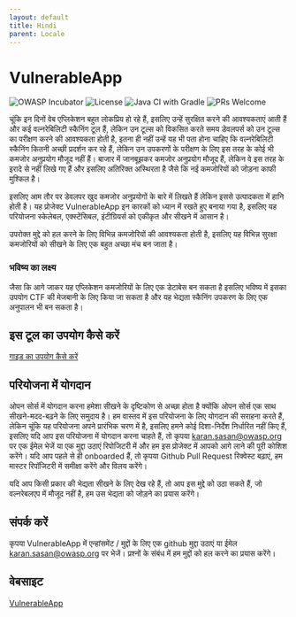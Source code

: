 ```yaml
---
layout: default
title: Hindi
parent: Locale
---
```

# VulnerableApp

![OWASP Incubator](https://img.shields.io/badge/owasp-incubator-blue.svg) [](https://opensource.org/licenses/Apache-2.0)![License](https://img.shields.io/badge/License-Apache%202.0-blue.svg) ![Java CI with Gradle](https://github.com/SasanLabs/VulnerableApp/workflows/Java%20CI%20with%20Gradle/badge.svg) [](http://makeapullrequest.com)![PRs Welcome](https://img.shields.io/badge/PRs-welcome-brightgreen.svg?style=flat-square)

चूंकि इन दिनों वेब एप्लिकेशन बहुत लोकप्रिय हो रहे हैं, इसलिए उन्हें सुरक्षित करने की आवश्यकताएं आती हैं और कई वल्नरेबिलिटी स्कैनिंग टूल हैं, लेकिन उन टूल्स को विकसित करते समय डेवलपर्स को उन टूल्स का परीक्षण करने की आवश्यकता होती है, इतना ही नहीं उन्हें यह भी पता होना चाहिए कि वल्नरेबिलिटी स्कैनिंग कितनी अच्छी प्रदर्शन कर रहे हैं, लेकिन उन उपकरणों के परीक्षण के लिए इस तरह के कोई भी कमजोर अनुप्रयोग मौजूद नहीं हैं। बाजार में जानबूझकर कमजोर अनुप्रयोग मौजूद हैं, लेकिन वे इस तरह के इरादे से नहीं लिखे गए हैं और इसलिए अतिरिक्त अस्थिरता है जैसे कि नई कमजोरियों को जोड़ना काफी मुश्किल है।

इसलिए आम तौर पर डेवलपर खुद कमजोर अनुप्रयोगों के बारे में लिखते हैं लेकिन इससे उत्पादकता में हानि होती है। यह प्रोजेक्ट VulnerableApp इन कारकों को ध्यान में रखते हुए बनाया गया है, इसलिए यह परियोजना स्केलेबल, एक्स्टेंसिबल, इंटीग्रियर्स को एकीकृत और सीखने में आसान है।

उपरोक्त मुद्दे को हल करने के लिए विभिन्न कमजोरियों की आवश्यकता होती है, इसलिए यह विभिन्न सुरक्षा कमजोरियों को सीखने के लिए एक बहुत अच्छा मंच बन जाता है।

### भविष्य का लक्ष्य

जैसा कि आगे जाकर यह एप्लिकेशन कमजोरियों के लिए एक डेटाबेस बन सकता है इसलिए भविष्य में इसका उपयोग CTF की मेजबानी के लिए किया जा सकता है और यह भेद्यता स्कैनिंग उपकरण के लिए एक अनुपालन भी बन सकता है।

## इस टूल का उपयोग कैसे करें

[गाइड का उपयोग कैसे करें](https://github.com/SasanLabs/VulnerableApp/blob/master/HOW-TO-USE.md)

## परियोजना में योगदान

ओपन सोर्स में योगदान करना हमेशा सीखने के दृष्टिकोण से अच्छा होता है क्योंकि ओपन सोर्स एक साथ सीखने-मदद-बढ़ने के लिए समुदाय है। हम वास्तव में इस परियोजना के लिए योगदान की सराहना करते हैं, लेकिन चूंकि यह परियोजना अपने प्रारंभिक चरण में है, इसलिए हमने कोई दिशा-निर्देश निर्धारित नहीं किए हैं, इसलिए यदि आप इस परियोजना में योगदान करना चाहते हैं, तो कृपया karan.sasan@owasp.org पर एक ईमेल भेजें या एक मुद्दा उठाएं रिपोजिटरी में और हम इस प्रोजेक्ट में आपको आगे लाने की पूरी कोशिश करेंगे। यदि आप पहले से ही onboarded हैं, तो कृपया Github Pull Request रिक्वेस्ट बढ़ाएं, हम मास्टर रिपॉजिटरी में समीक्षा करेंगे और विलय करेंगे।

यदि आप किसी प्रकार की भेद्यता सीखने के लिए देख रहे हैं, तो आप इस मुद्दे को उठा सकते हैं, जो वल्नरेबलएप में मौजूद नहीं है, हम उस भेद्यता को जोड़ने का प्रयास करेंगे।

## संपर्क करें

कृपया VulnerableApp में एन्हांसमेंट / मुद्दों के लिए एक github मुद्दा उठाएं या ईमेल karan.sasan@owasp.org पर भेजें। प्रश्नों के संबंध में हम मुद्दों को हल करने का प्रयास करेंगे।

## वेबसाइट

[VulnerableApp](https://owasp.org/www-project-vulnerableapp/)
